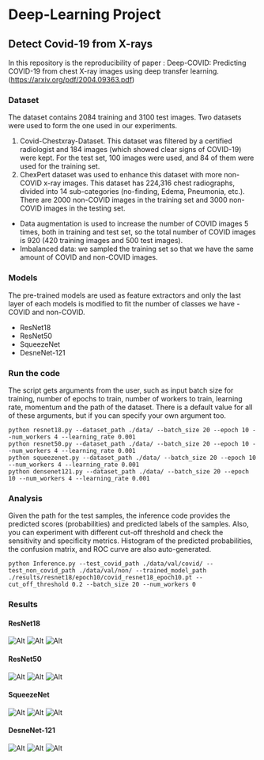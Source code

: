 # Deep-Learning Project

## Detect Covid-19 from X-rays

In this repository is the reproducibility of paper : Deep-COVID: Predicting COVID-19 from chest X-ray images using deep transfer learning. (https://arxiv.org/pdf/2004.09363.pdf)

### Dataset
The dataset contains 2084 training and 3100 test images. Two datasets were used to form the one used in our experiments.
 1.  Covid-Chestxray-Dataset. 
 This dataset was filtered by a certified radiologist and 184 images (which showed clear signs of COVID-19) were kept. For the test set, 100 images were used, and 84 of them were used for the training set. 
2. ChexPert dataset was used to enhance this dataset with more non-COVID x-ray images. This dataset has 224,316 chest radiographs, divided into 14 sub-categories (no-finding, Edema, Pneumonia, etc.). There are 2000 non-COVID images in the training set and 3000 non-COVID images in the testing set. 

* Data augmentation is used to increase the number of COVID images 5 times, both in training and test set, so the total number of COVID images is 920 (420 training images and 500 test images). 
* Imbalanced data: we sampled the training set so that we have the same amount of COVID and non-COVID images.  

 ### Models
The pre-trained models are used as feature extractors and only the last layer of each models is modified to fit the number of classes we have - COVID and non-COVID.
* ResNet18
* ResNet50
* SqueezeNet
* DesneNet-121

### Run the code
The script gets arguments from the user, such as input batch size for training, number of epochs to train, number of workers to train, learning rate, momentum  and the path of the dataset. There is a default value for all of these arguments, but if you can specify your own argument too.


```
python resnet18.py --dataset_path ./data/ --batch_size 20 --epoch 10 --num_workers 4 --learning_rate 0.001
python resnet50.py --dataset_path ./data/ --batch_size 20 --epoch 10 --num_workers 4 --learning_rate 0.001
python squeezenet.py --dataset_path ./data/ --batch_size 20 --epoch 10 --num_workers 4 --learning_rate 0.001
python densenet121.py --dataset_path ./data/ --batch_size 20 --epoch 10 --num_workers 4 --learning_rate 0.001
```
### Analysis
Given the path for the test samples, the inference code provides the predicted scores (probabilities) and predicted labels of the samples. Also, you can experiment with different cut-off threshold and check  the sensitivity and specificity metrics. Histogram of the predicted probabilities, the confusion matrix, and ROC curve are also auto-generated.

```
python Inference.py --test_covid_path ./data/val/covid/ --test_non_covid_path ./data/val/non/ --trained_model_path ./results/resnet18/epoch10/covid_resnet18_epoch10.pt --cut_off_threshold 0.2 --batch_size 20 --num_workers 0
```

### Results

#### ResNet18
![Alt](/results/resnet18/epoch10/scores_histogram.png "The predicted probability scores on the test set by ResNet18")
![Alt](/results/resnet18/epoch10/ROC_covid19.png "ROC ResNet18")
![Alt](/results/resnet18/epoch10/cm_squeezenet.png "Confusion Matrix ResNet18")

#### ResNet50
![Alt](/results/resnet50/epoch10/scores_histogram.png "The predicted probability scores on the test set by ResNet50")
![Alt](/results/resnet50/epoch10/ROC_covid19.png "ROC ResNet50")
![Alt](/results/resnet50/epoch10/cm_squeezenet.png "Confusion Matrix ResNet50")

#### SqueezeNet
![Alt](/results/squeezenet/epoch10/scores_histogram.png "The predicted probability scores on the test set by SqueezeNet")
![Alt](/results/squeezenet/epoch10/ROC_covid19.png "ROC SqueezeNet")
![Alt](/results/squeezenet/epoch10/cm_squeezenet.png "Confusion Matrix SqueezeNet")

#### DesneNet-121
![Alt](/results/desnenet/epoch10/scores_histogram.png "The predicted probability scores on the test set by DesneNet-121")
![Alt](/results/desnenet/epoch10/ROC_covid19.png "ROC DesneNet-121")
![Alt](/results/desnenet/epoch10/cm_squeezenet.png "Confusion Matrix DesneNet-121")